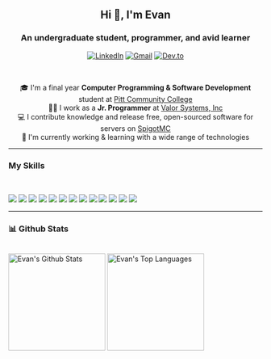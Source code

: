 <h2 align="center"> Hi 👋, I'm Evan </h2>
<h3 align="center">An undergraduate student, programmer, and avid learner</h3>

<p align="center">
  <a href="https://www.linkedin.com/in/evan-wright-6b6130194/"
    ><img
      alt="LinkedIn"
      title="LinkedIn"
      src="https://img.shields.io/badge/-LinkedIN-red?style=for-the-badge&logo=linkedin&logoColor=white&color=0A66C2"
  /></a>
  <a href="https://twitter.com/DenverCoder1"
    ><img
      alt="Gmail"
      title="GMail"
      src="https://img.shields.io/badge/-Email-1DA1F2?style=for-the-badge&logo=gmail&logoColor=white&color=EA4335"
  /></a>
  <a href="https://dev.to/evancolewright"
    ><img
      alt="Dev.to"
      title="Dev.to"
      src="https://img.shields.io/badge/DEV.TO-3835D3.svg?&style=for-the-badge&logo=dev.to&logoColor=white"
  /></a>
</p>
<br>

<p align="center">
  🎓 I'm a final year <strong>Computer Programming & Software Development</strong> student at <a href="http://pittcc.edu">Pitt Community College</a>
  <br>
  👨‍💻 I work as a <strong>Jr. Programmer</strong> at <a href="http://valorsystems.com"> Valor Systems, Inc</a>
  <br>
    💻  I contribute knowledge and release free, open-sourced software for servers on <a href="https://www.spigotmc.org/members/evanthesurfer.97504/"> SpigotMC</a>
  <br>
  🔭 I'm currently working & learning with a wide range of technologies
</p>
<hr>

### My Skills
<br>
<p>
<img src="https://img.shields.io/static/v1?label=&message=C%2B%2B&color=00599C&style=for-the-badge&labelColor=black&logo=C%2B%2B&logoColor=%2300599C)">
 <img src="https://img.shields.io/static/v1?label=&message=Java&color=00599C&style=for-the-badge&labelColor=black&logo=Java&logoColor=007396"> 
<!-- HTML -->
<img src="https://img.shields.io/static/v1?label=&message=HTML&color=E34F26&style=for-the-badge&labelColor=black&logo=CSS3&logoColor=E34F26">  
<!-- CSS -->
<img src="https://img.shields.io/static/v1?label=&message=CSS&color=1572B6&style=for-the-badge&labelColor=black&logo=CSS3&logoColor=1572B6">  
<!-- Sass-->
<img src="https://img.shields.io/static/v1?label=&message=Sass&color=CC6699&style=for-the-badge&labelColor=black&logo=SASS&logoColor=CC6699"> 
<!-- Java Script -->
<img src="https://img.shields.io/static/v1?label=&message=JavaScript&color=F7DF1E&style=for-the-badge&labelColor=black&logo=JavaScript&logoColor=F7DF1E">   
<!-- Node JS -->
<img src="https://img.shields.io/static/v1?label=&message=Node.js&color=339933&style=for-the-badge&labelColor=black&logo=Node.js&logoColor=339933">  
<!-- React -->
<img src="https://img.shields.io/static/v1?label=&message=React&color=61DAFB&style=for-the-badge&labelColor=black&logo=React&logoColor=61DAFB"> 
<!-- Redux -->
<img src="https://img.shields.io/static/v1?label=&message=Redux&color=764ABC&style=for-the-badge&labelColor=black&logo=Redux&logoColor=764ABC"> 

<!-- MySql -->
<img src="https://img.shields.io/static/v1?label=&message=Mysql&color=4479A1&style=for-the-badge&labelColor=black&logo=mysql&logoColor=4479A1"> 
<!-- Mongo -->
<img src="https://img.shields.io/static/v1?label=&message=MongoDB&color=47A248&style=for-the-badge&labelColor=black&logo=mongodb&logoColor=47A248"> 
<!-- Firebase -->
<!-- <img src="https://img.shields.io/static/v1?label=&message=Google Firebase&color=4285F4&style=for-the-badge&labelColor=black&logo=google&logoColor=4285F4">  -->

<!-- Git -->
<img src="https://img.shields.io/static/v1?label=&message=Git&color=F05032&style=for-the-badge&labelColor=black&logo=git&logoColor=F05032"> 
<!-- Github -->
<img src="https://img.shields.io/static/v1?label=&message=Github&color=181717&style=for-the-badge&labelColor=black&logo=github&logoColor=white"> 

<!-- Red hat-->
<!-- <img src="https://img.shields.io/static/v1?label=&message=Red Hat Enterprise Linux&color=FCC624&style=for-the-badge&labelColor=black&logo=linux&logoColor=FCC624">  -->

</p>
<hr>

### 📊 Github Stats

  <br/>
    <a href="https://github.com/anuraghazra/github-readme-stats"><img alt="Evan's Github Stats" src="https://denvercoder1-github-readme-stats.vercel.app/api?username=evancolewright&show_icons=true&count_private=true&theme=react&hide_border=true&bg_color=1F222E&title_color=F85D7F&icon_color=F8D866" height="192px"/></a>
  <a href="https://github.com/anuraghazra/github-readme-stats"><img alt="Evan's Top Languages" src="https://denvercoder1-github-readme-stats.vercel.app/api/top-langs/?username=evancolewright&langs_count=8&layout=compact&theme=react&hide_border=true&bg_color=1F222E&title_color=F85D7F&icon_color=F8D866" height="192px"/></a>
  <br/>





